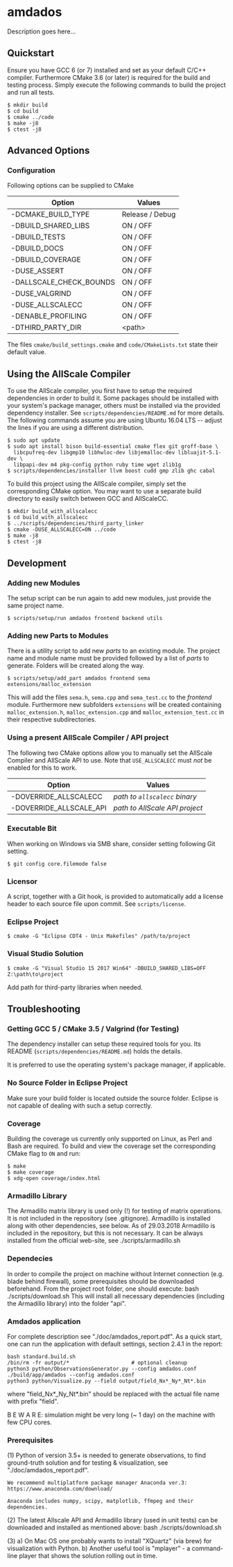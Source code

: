 # amdados

Description goes here...

## Quickstart

Ensure you have GCC 6 (or 7) installed and set as your default C/C++ compiler.
Furthermore CMake 3.6 (or later) is required for the build and testing process.
Simply execute the following commands to build the project and run all tests.

    $ mkdir build
    $ cd build
    $ cmake ../code
    $ make -j8
    $ ctest -j8

## Advanced Options

### Configuration

Following options can be supplied to CMake

| Option                  | Values          |
| ----------------------- | --------------- |
| -DCMAKE_BUILD_TYPE      | Release / Debug |
| -DBUILD_SHARED_LIBS     | ON / OFF        |
| -DBUILD_TESTS           | ON / OFF        |
| -DBUILD_DOCS            | ON / OFF        |
| -DBUILD_COVERAGE        | ON / OFF        |
| -DUSE_ASSERT            | ON / OFF        |
| -DALLSCALE_CHECK_BOUNDS | ON / OFF        |
| -DUSE_VALGRIND          | ON / OFF        |
| -DUSE_ALLSCALECC        | ON / OFF        |
| -DENABLE_PROFILING      | ON / OFF        |
| -DTHIRD_PARTY_DIR       | \<path\>        |

The files `cmake/build_settings.cmake` and `code/CMakeLists.txt` state their
default value.

## Using the AllScale Compiler

To use the AllScale compiler, you first have to setup the required dependencies
in order to build it. Some packages should be installed with your system's
package manager, others must be installed via the provided dependency
installer.  See `scripts/dependencies/README.md` for more details. The
following commands assume you are using Ubuntu 16.04 LTS -- adjust the lines if
you are using a different distribution.

    $ sudo apt update
    $ sudo apt install bison build-essential cmake flex git groff-base \
      libcpufreq-dev libgmp10 libhwloc-dev libjemalloc-dev libluajit-5.1-dev \
      libpapi-dev m4 pkg-config python ruby time wget zlib1g
    $ scripts/dependencies/installer llvm boost cudd gmp zlib ghc cabal

To build this project using the AllScale compiler, simply set the corresponding
CMake option. You may want to use a separate build directory to easily switch
between GCC and AllScaleCC.

    $ mkdir build_with_allscalecc
    $ cd build_with_allscalecc
    $ ../scripts/dependencies/third_party_linker
    $ cmake -DUSE_ALLSCALECC=ON ../code
    $ make -j8
    $ ctest -j8

## Development

### Adding new Modules

The setup script can be run again to add new modules, just provide the same
project name.

    $ scripts/setup/run amdados frontend backend utils

### Adding new Parts to Modules

There is a utility script to add new *parts* to an existing module. The project
name and module name must be provided followed by a list of *parts* to
generate. Folders will be created along the way.

    $ scripts/setup/add_part amdados frontend sema extensions/malloc_extension

This will add the files `sema.h`, `sema.cpp` and `sema_test.cc` to the
*frontend* module. Furthermore new subfolders `extensions` will be created
containing `malloc_extension.h`, `malloc_extension.cpp` and
`malloc_extension_test.cc` in their respective subdirectories.

### Using a present AllScale Compiler / API project

The following two CMake options allow you to manually set the AllScale Compiler
and AllScale API to use. Note that `USE_ALLSCALECC` must *not* be enabled for
this to work.

| Option                  | Values                         |
| ----------------------- | ------------------------------ |
| -DOVERRIDE_ALLSCALECC   | *path to `allscalecc` binary*  |
| -DOVERRIDE_ALLSCALE_API | *path to AllScale API project* |

### Executable Bit

When working on Windows via SMB share, consider setting following Git setting.

    $ git config core.filemode false

### Licensor

A script, together with a Git hook, is provided to automatically add a license
header to each source file upon commit. See `scripts/license`.

### Eclipse Project

    $ cmake -G "Eclipse CDT4 - Unix Makefiles" /path/to/project

### Visual Studio Solution

    $ cmake -G "Visual Studio 15 2017 Win64" -DBUILD_SHARED_LIBS=OFF Z:\path\to\project

Add path for third-party libraries when needed.

## Troubleshooting

### Getting GCC 5 / CMake 3.5 / Valgrind (for Testing)

The dependency installer can setup these required tools for you. Its README
(`scripts/dependencies/README.md`) holds the details.

It is preferred to use the operating system's package manager, if applicable.

### No Source Folder in Eclipse Project

Make sure your build folder is located outside the source folder. Eclipse is
not capable of dealing with such a setup correctly.

### Coverage

Building the coverage us currently only supported on Linux, as Perl and Bash
are required. To build and view the coverage set the corresponding CMake flag
to `ON` and run:

    $ make
    $ make coverage
    $ xdg-open coverage/index.html
    
### Armadillo Library

The Armadillo matrix library is used only (!) for testing of matrix operations.
It is not included in the repository (see .gitignore).
Armadillo is installed along with other dependencies, see below.
As of 29.03.2018 Armadillo is included in the repository, but this is not
necessary. It can be always installed from the official web-site, see
./scripts/armadillo.sh

### Dependecies

In order to compile the project on machine without Internet connection
(e.g. blade behind firewall), some prerequisites should be downloaded
beforehand. From the project root folder, one should execute:
    bash ./scripts/download.sh
This will install all necessary dependencies (including the Armadillo library)
into the folder "api".

### Amdados application

For complete description see "./doc/amdados_report.pdf".
As a quick start, one can run the application with default settings,
section 2.4.1 in the report:

    bash standard.build.sh
    /bin/rm -fr output/*                    # optional cleanup
    python3 python/ObservationsGenerator.py --config amdados.conf
    ./build/app/amdados --config amdados.conf
    python3 python/Visualize.py --field output/field_Nx*_Ny*_Nt*.bin

where "field_Nx*_Ny_Nt*.bin" should be replaced with the actual file name with
prefix "field".

B E W A R E:
simulation might be very long (~ 1 day) on the machine with few CPU cores.

### Prerequisites

(1) Python of version 3.5+ is needed to generate observations, to find
    ground-truth solution and for testing & visualization,
    see "./doc/amdados_report.pdf".

    We recommend multiplatform package manager Anaconda ver.3:
    https://www.anaconda.com/download/

    Anaconda includes numpy, scipy, matplotlib, ffmpeg and their dependencies.

(2) The latest Allscale API and Armadillo library (used in unit tests)
    can be downloaded and installed as mentioned above:
        bash ./scripts/download.sh

(3) a) On Mac OS one probably wants to install "XQuartz" (via brew) for
    visualization with Python.
    b) Another useful tool is "mplayer" - a command-line player that
    shows the solution rolling out in time.

